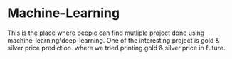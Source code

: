 # Machine-Learning
This is the place where people can find mutliple project done using machine-learning/deep-learning. One of the interesting project is gold & silver price prediction. where we tried printing gold & silver price in future. 
